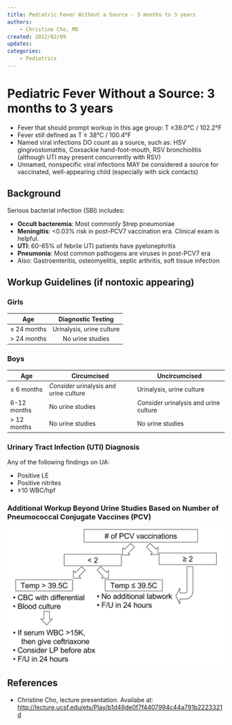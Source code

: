 ```yaml
---
title: Pediatric Fever Without a Source - 3 months to 3 years
authors:
    - Christine Cho, MD
created: 2012/02/09
updates:
categories:
    - Pediatrics
---
```


# Pediatric Fever Without a Source: 3 months to 3 years

- Fever that should prompt workup in this age group: T &ge;39.0&deg;C / 102.2&deg;F
- Fever still defined as T &ge; 38&deg;C / 100.4&deg;F
- Named viral infections DO count as a source, such as: HSV gingivostomatitis, Coxsackie hand-foot-mouth, RSV bronchiolitis (although UTI may present concurrently with RSV)
- Unnamed, nonspecific viral infections MAY be considered a source for vaccinated, well-appearing child (especially with sick contacts)

## Background

Serious bacterial infection (SBI) includes:

- **Occult bacteremia**: Most commonly Strep pneumoniae
- **Meningitis**: &lt;0.03% risk in post-PCV7 vaccination era. Clinical exam is helpful.
- **UTI**: 60-65% of febrile UTI patients have pyelonephritis
- **Pneumonia**: Most common pathogens are viruses in post-PCV7 era
- Also: Gastroenteritis, osteomyelitis, septic arthritis, soft tissue infection

## Workup Guidelines (if nontoxic appearing)

### Girls

| Age                 | Diagnostic Testing                |
| :-----------------: | :-------------------------------: |
| ≤ 24 months         | Urinalysis, urine culture         |
| > 24 months         | No urine studies                  |

### Boys

| Age            | Circumcised                             | Uncircumcised                           |
| -------------- | --------------------------------------- | --------------------------------------- |
| &le; 6 months  | _Consider_ urinalysis and urine culture | Urinalysis, urine culture               |
| 6-12 months    | No urine studies                        | _Consider_ urinalysis and urine culture |
| &gt; 12 months | No urine studies                        | No urine studies                        |

### Urinary Tract Infection (UTI) Diagnosis

Any of the following findings on UA:

- Positive LE
- Positive nitrites
- ≥10 WBC/hpf

### Additional Workup Beyond Urine Studies Based on Number of Pneumococcal Conjugate Vaccines (PCV)

![Workup relative to number of pneumococcal conjugate vaccines](media/pediatric-fever-over-three-months_image-1.png)

## References

- Christine Cho, lecture presentation. Availabe at: http://lecture.ucsf.edu/ets/Play/b1d49de0f7f4407994c44a791b2223321d
